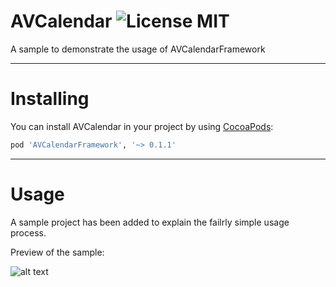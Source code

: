 # AVCalendar ![License MIT](https://go-shields.herokuapp.com/license-MIT-blue.png)
A sample to demonstrate the usage of AVCalendarFramework

---
# Installing 
You can install AVCalendar in your project by using [CocoaPods](https://github.com/cocoapods/cocoapods):

```Ruby
pod 'AVCalendarFramework', '~> 0.1.1'
```
---

# Usage

A sample project has been added to explain the failrly simple usage process.

Preview of the sample:

![alt text](https://raw.githubusercontent.com/vyasanirudh/AVCalendar/master/AVCalendarSample/AVCalendarSample/Screenshot.png)
